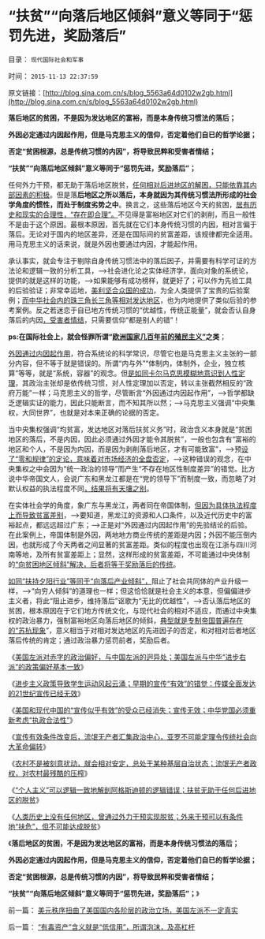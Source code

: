 # “扶贫”“向落后地区倾斜”意义等同于“惩罚先进，奖励落后”

目录： `现代国际社会和军事` 

时间： `2015-11-13 22:37:59` 

原文链接：[http://blog.sina.com.cn/s/blog_5563a64d0102w2gb.html](http://blog.sina.com.cn/s/blog_5563a64d0102w2gb.html)

**落后地区的贫困，不是因为发达地区的富裕，而是本身传统习惯法的落后；**

**外因必定通过内因起作用，但是马克思主义的信仰，否定着他们自已的哲学论据；**

**否定“贫困根源，总是传统习惯的内因”，将导致民粹和受害者情结；**

**“扶贫”“向落后地区倾斜”意义等同于“惩罚先进，奖励落后”；**



任何外力干预，都无助于落后地区脱贫，[任何相对后进地区的解困，只能依靠其内部因素的积极](../../../2015/11/11/任何外来干预，都不能帮助落后地区脱贫.md)。但是落**后地区之所以落后，本身就因为其传统习惯法所形成的社会学角度的惯性，而处于制度劣势之中**。换言之，这些落后地区今天的贫困，[居有历史和现实的合理性，“存在即合理”。](../../../2010/5/27/社会趋势，存在即合理.md)不见得是富裕地区对它们的剥削，而且一般性不是由于这个原因。最根本原因，首先就在它们本身传统习惯的内因，相对言偏于落后。无论对于国内的地区差异，还是在国际间的贫富差距，该规律都完全适用。用马克思主义的话来说，就是外因也要通过内因，才能起作用。

承认事实，就会专注于剔除自身传统习惯法中的落后因子，并需要有科学可证的方法论和逻辑一致的分析工具，——>社会进化论之实体经济学，面向对象的系统论，提供的就是这样的功能，——>如果能够有成功榜样，就更好了；可以作为先验工具的后验验证；非常幸运地，[美利坚合众国的成功](../../../2012/3/6/美国不拥有全世界，USA属于全人类.md)，为全人类提供了宝贵的后验案例；[而中华社会内的珠三角长三角等相对发达地区](../../../2015/8/26/珠三角商业的负债模型，解读钱荒与泛滥周期,地区差距的马太效应.md)，也为内地提供了类似后验的参考案例。反之若迷恋于自已地方传统习惯的“优越性，传统正能量”，就会否认自身落后的内因[，受害者情结](http://darthvad.blog.sohu.com/306924135.html)，只需要信仰“都是别人的错”！

**ps:在国际社会上，就会怪罪所谓“[欧洲国家几百年前的殖民主义”](../../../2012/1/17/“资本积累”本质就是凯恩斯主义;欧洲殖民主义流程.md)之类**；

[外因通过内因起作用](../../../2012/9/9/只要市场经济在全国推广，“特区”就没有必要.md)，符合系统论的科学常识，尽管它也是马克思主义主张的一部分内容，但不等于就是错误的。所谓“内与外”“体制内，体制外，企业，独立核算”等等，就是“系统，容器”的观念。但[是如同卡尔马克思模糊地意识到人性定理](../../../2015/10/29/卡尔.马克思对人性定理的直觉和坚定虔诚的信仰.md)，其政治主张却是依传统习惯，对人性定理加以否定，转以主张截然相反的“政府万能”一样；马克思主义的哲学，尽管断言“外因通过内因起作用”，——>哲学都缺乏逻辑实证的能力，因此只能断言，而不知其所以然；——>马克思主义强调“中央集权，大同世界”，也就是对本来正确的论据的否定。

当中央集权强调“均贫富，发达地区对落后扶贫义务”时，政治含义本身就是“贫困地区的落后，不是内因，因此必须通过外因才能令其脱贫”，一般也包含有“富裕的地区和个人，不是因为内因，而是因为剥削落后地区，才有可能致富”，——>预[设了“零和规律”的定论，意味着对市场经济的全盘否定](../../../2012/5/13/公有制囚徒博弈的道德自慰，经济自杀的利益循环.md)，——>这种错误的观念，在中央集权之中会因为“统一政治的领导”而产生“不存在地区性制度差异”的错觉。比方说中华帝国文人，会说广东和黑龙江都是在“党的领导下”而制度一致，而忽略了对默认权益的执法程度不同[，结果将有天壤之别](http://darthvad.blog.sohu.com/129394309.html)。

在实体社会学的角度，象广东与黑龙江，两者同在帝国体制，[但因为具体执法程度上而导致贫富差别](../../../2012/7/2/国企是对国民的重复征税，直到税负无限大.md)，——>要知道，黑龙江的资源和人口条件，以及近代历史中的富裕起点，都远远超过广东；——>正是对“外因通过内因起作用”的先验结论的后验。在此案例上，帝国体制是外因，两地地方商业传统的差距是内因；外因不能压倒内因，也就形成了今天两者之间显著的贫富差距。类似的程度也出现在江浙与四川河南等地，及所有贫富差距上；显然，这样形成的贫富差距，不可能通过中央体制的[“向贫困地区倾斜”解决，后者将等于奖励落后的传统](../../../2014/4/7/落后地区的土豪现象,向落后地区倾斜的真实意义.md)。

[如同“扶持夕阳行业”等同于“向落后产业倾斜”，](../../../2015/10/18/盘点“凯恩斯主义＝补贴夕阳行业”的不同观点和立场.md)阻止了社会共同体的产业升级一样，——>“向穷人倾斜”的道理也一样；但这恰恰就是社会主义的本意，但偏偏进步主义者，将此“阻止进步，维持落后”讴歌为“无比的优越性”，——>否认落后地区的贫困，根本原因在于它们地方传统文化，与现代社会的相对不适应，而通过中央集权的政治暴力，强制富裕地区向落后地区的倾斜，[典型就是专制帝国普遍存在的“苏杭现象](../../../2013/1/25/苏杭现象是“爱民”“向弱者倾斜”的必然结果.md)”，意义相当于对相对发达地区的先进因子的否定，和对相对后者地区落后传统的肯定；通过政治暴力惩罚前者，奖励后者。

《[美国左派对赤字的政治偏好，与中国左派的迥异处；美国左派与中华“进步右派”的政策偏好基本一致](../../../2015/11/5/美国左派对赤字的政治偏好，与中国左派的迥异，与中国右派的类同.md)》

《[进步主义政策导致学生运动风起云涌；早期的宣传“有效”的错觉：传媒全面发达的21世纪宣传已经无效](../../../2015/11/6/进步主义早期的宣传“有效”的错觉，及学生运动.md)》

《[美国和现代中国的“宣传似乎有效”的受众已经消失；宣传无效；中华党国必须重新考虑“执政合法性”](../../../2015/11/7/进步主义对宣传的错觉，旧制度和大革命的现实.md)》

《[宣传有效条件改变后，流氓无产者汇集政治中心，亚罗不可能定理令传统社会向大革命偏转](../../../2015/11/8/宣传有效条件改变后的法国大革命，英国和纳粹德国；.md)》

《[农村不是被刻意扰动，就会相对安定，总处于某种基层自治状态；流氓无产者政权，对农村最残酷的压榨](../../../2015/11/9/《旧制度和大革命》的流氓无产者的先进性，及农村的稳定性.md)》

《[“个人主义”可以逻辑一致地解剖阿格斯迪顿的逻辑错误；扶贫无助于任何后进地区的脱贫](../../../2015/11/11/任何外来干预，都不能帮助落后地区脱贫.md)》

《[人类历史上没有任何地区，曾通过外力干预实现脱贫；外来干预可以有条件地“扶危”，但不可能达成脱贫](../../../2015/11/12/“落后＝农业”“脱贫＝工业化”的旧思维，是现代贫困的成因.md)》

《**落后地区的贫困，不是因为发达地区的富裕，而是本身传统习惯法的落后；**

**外因必定通过内因起作用，但是马克思主义的信仰，否定着他们自已的哲学论据；**

**否定“贫困根源，总是传统习惯的内因”，将导致民粹和受害者情结；**

**“扶贫”“向落后地区倾斜”意义等同于“惩罚先进，奖励落后”；**》

前一篇： [美元秩序扭曲了美国国内各阶层的政治立场，美国左派不一定真实](../../../2015/11/14/美元秩序扭曲了美国国内各阶层的政治立场，美国左派不一定真实.md)

后一篇： [“有毒资产”含义就是“低信用”，所谓泡沫，及高杠杆](../../../2015/11/6/“有毒资产”含义就是“低信用”，所谓泡沫，及高杠杆.md)

